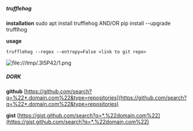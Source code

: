 

<H5>trufflehog</H5>

**installation**
sudo apt install trufflehog
AND/OR
pip install --upgrade trufflhog


**usage**
```
trufflehog --regex --entropy=False <link to git repo>
```

![file:///tmp/.3I5P42/1.png](file:///tmp/.3I5P42/1.png)



<H5>DORK</H5>

**github**
[https://github.com/search?q=%22*.domain.com%22&type=repositories](https://github.com/search?q=%22*.domain.com%22&type=repositories)

**gist**
[https://gist.github.com/search?q=*.%22domain.com%22](https://gist.github.com/search?q=*.%22domain.com%22)